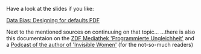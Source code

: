 Have a look at the slides if you like:

[Data Bias: Designing for defaults PDF](https://peerigon.github.io/talks/2022-05-04-ttk-data-bias/Data-bias-designing-for-defaults.pdf)


Next to the mentioned sources on continuuing on that topic...
...there is also this documentaion on the [ZDF Mediathek 'Programmierte Ungleichheit'](https://www.zdf.de/dokumentation/digital-empire/algorithmus-ki-programmierung-vorurteile-diskriminierung-rassismus-social-media-100.html) and a [Podcast of the author of 'Invisible Women'](https://www.tortoisemedia.com/listen/visible-women/) (for the not-so-much readers)
